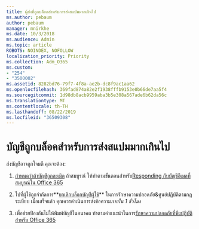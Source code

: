 ```yaml
---
title: ผู้ส่งที่ถูกบล็อกสำหรับการส่งสแปมมากเกินไป
ms.author: pebaum
author: pebaum
manager: mnirkhe
ms.date: 10/3/2018
ms.audience: Admin
ms.topic: article
ROBOTS: NOINDEX, NOFOLLOW
localization_priority: Priority
ms.collection: Adm_O365
ms.custom:
- "254"
- "3500002"
ms.assetid: 8282bd76-79f7-4f8a-ae2b-dc8f9ac1aa62
ms.openlocfilehash: 369fad874a82e2f1938fffb9153e0b66de7aa5f4
ms.sourcegitcommit: 1d98db8acb9959aba3b5e308a567ade6b62da56c
ms.translationtype: MT
ms.contentlocale: th-TH
ms.lasthandoff: 08/22/2019
ms.locfileid: "36509308"
---
```

# <a name="account-is-blocked-for-sending-too-much-spam"></a>บัญชีถูกบล็อคสำหรับการส่งสแปมมากเกินไป

ส่งบัญชีอาจถูกโจมตี คุณจะต้อง:
  
1. [กำหนดว่าถ้าบัญชีถูกละเมิด](https://support.microsoft.com/help/2551603/how-to-determine-whether-your-office-365-account-has-been-compromised) ถ้าสมบูรณ์ ให้ทำตามขั้นตอนสำหรับ[Responding กับบัญชีอีเมลที่สมบูรณ์ใน Office 365](https://docs.microsoft.com/office365/securitycompliance/responding-to-a-compromised-email-account)

2. ไปที่ผู้ใช้ถูกจำกัดการ**[ยกเลิกบล็อกบัญชีผู้ใช้](https://protection.office.com/?hash=/restrictedusers)** ในการรักษาความปลอดภัย&amp;ศูนย์ปฏิบัติตามกฎระเบียบ เมื่อเสร็จแล้ว คุณควรดำเนินการส่งข้อความ*ภายใน 1 ชั่วโมง*

3. เพื่อช่วยป้องกันไม่ให้พิมพ์บัญชีในอนาคต ทำตามคำแนะนำในการ[รักษาความปลอดภัยที่พึงปฏิบัติสำหรับ Office 365](https://support.office.com/article/9295e396-e53d-49b9-ae9b-0b5828cdedc3.aspx)
  